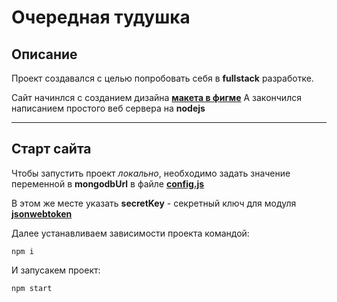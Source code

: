 # Очередная тудушка

## Описание
Проект создавался с целью попробовать себя в __fullstack__ разработке.

Сайт начинлся с созданием дизайна [__макета в фигме__](https://www.figma.com/file/ART6e4RT66nkixRsxVKuUH/todos?node-id=0%3A1)
А закончился написанием простого веб сервера на __nodejs__
___

## Старт сайта
Чтобы запустить проект _локально_, необходимо задать значение переменной в __mongodbUrl__ в файле [__config.js__](./config.js)

В этом же месте указать __secretKey__ - секретный ключ для модуля [__jsonwebtoken__](https://www.npmjs.com/package/jsonwebtoken)

Далее устанавливаем зависимости проекта командой:
```
npm i
```

И запусакем проект:

```
npm start
```

